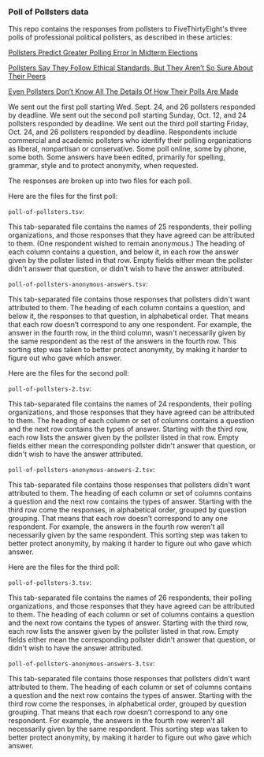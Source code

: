 ### Poll of Pollsters data

This repo contains the responses from pollsters to FiveThirtyEight's three polls of professional political pollsters, as described in these articles:

[Pollsters Predict Greater Polling Error In Midterm Elections](http://fivethirtyeight.com/features/pollsters-predict-greater-polling-error-in-midterm-elections/)

[Pollsters Say They Follow Ethical Standards, But They Aren’t So Sure About Their Peers](http://fivethirtyeight.com/features/pollsters-say-they-follow-ethical-standards-but-they-arent-so-sure-about-their-peers)

[Even Pollsters Don’t Know All The Details Of How Their Polls Are Made](http://fivethirtyeight.com/features/even-pollsters-dont-know-all-the-details-of-how-their-polls-are-made/)

We sent out the first poll starting Wed. Sept. 24, and 26 pollsters responded by deadline. We sent out the second poll starting Sunday, Oct. 12, and 24 pollsters responded by deadline. We sent out the third poll starting Friday, Oct. 24, and 26 pollsters responded by deadline. 
Respondents include commercial and academic pollsters who identify their polling organizations as liberal, nonpartisan or conservative. 
Some poll online, some by phone, some both. 
Some answers have been edited, primarily for spelling, grammar, style and to protect anonymity, when requested.


The responses are broken up into two files for each poll.

Here are the files for the first poll:

`poll-of-pollsters.tsv`:

This tab-separated file contains the names of 25 respondents, their polling organizations, and those responses that they have agreed can be attributed to them. (One respondent wished to remain anonymous.) The heading of each column contains a question, and below it, in each row the answer given by the pollster listed in that row. Empty fields either mean the pollster didn't answer that question, or didn't wish to have the answer attributed.

`poll-of-pollsters-anonymous-answers.tsv`:

This tab-separated file contains those responses that pollsters didn't want attributed to them. The heading of each column contains a question, and below it, the responses to that question, in alphabetical order. That means that each row doesn’t correspond to any one respondent. For example, the answer in the fourth row, in the third column, wasn't necessarily given by the same respondent as the rest of the answers in the fourth row. This sorting step was taken to better protect anonymity, by making it harder to figure out who gave which answer.

Here are the files for the second poll:

`poll-of-pollsters-2.tsv`:

This tab-separated file contains the names of 24 respondents, their polling organizations, and those responses that they have agreed can be attributed to them. The heading of each column or set of columns contains a question and the next row contains the types of answer. Starting with the third row, each row lists the answer given by the pollster listed in that row. Empty fields either mean the corresponding pollster didn't answer that question, or didn't wish to have the answer attributed.

`poll-of-pollsters-anonymous-answers-2.tsv`:

This tab-separated file contains those responses that pollsters didn't want attributed to them. The heading of each column or set of columns contains a question and the next row contains the types of answer. Starting with the third row come the responses, in alphabetical order, grouped by question grouping. That means that each row doesn’t correspond to any one respondent. For example, the answers in the fourth row weren't all necessarily given by the same respondent. This sorting step was taken to better protect anonymity, by making it harder to figure out who gave which answer.

Here are the files for the third poll:

`poll-of-pollsters-3.tsv`:

This tab-separated file contains the names of 26 respondents, their polling organizations, and those responses that they have agreed can be attributed to them. The heading of each column or set of columns contains a question and the next row contains the types of answer. Starting with the third row, each row lists the answer given by the pollster listed in that row. Empty fields either mean the corresponding pollster didn't answer that question, or didn't wish to have the answer attributed.

`poll-of-pollsters-anonymous-answers-3.tsv`:

This tab-separated file contains those responses that pollsters didn't want attributed to them. The heading of each column or set of columns contains a question and the next row contains the types of answer. Starting with the third row come the responses, in alphabetical order, grouped by question grouping. That means that each row doesn’t correspond to any one respondent. For example, the answers in the fourth row weren't all necessarily given by the same respondent. This sorting step was taken to better protect anonymity, by making it harder to figure out who gave which answer.
